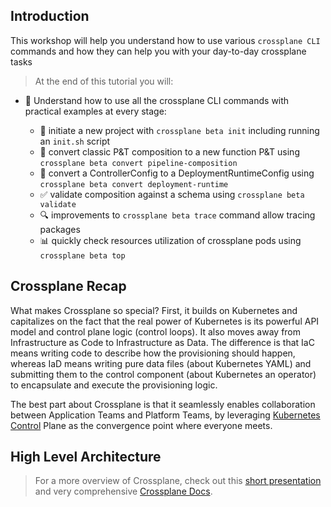 ## Introduction

This workshop will help you understand how to use various `crossplane CLI`
commands and how they can help you with your day-to-day crossplane tasks

> At the end of this tutorial you will:

- 🦉 Understand how to use all the crossplane CLI commands with practical
  examples at every stage:

  - 🚀 initiate a new project with `crossplane beta init` including running an
    `init.sh` script
  - 🔄 convert classic P&T composition to a new function P&T using `crossplane beta convert pipeline-composition`
  - 🔀 convert a ControllerConfig to a DeploymentRuntimeConfig using `crossplane beta convert deployment-runtime`
  - ✅ validate composition against a schema using `crossplane beta validate`
  - 🔍 improvements to `crossplane beta trace` command allow tracing packages
  - 📊 quickly check resources utilization of crossplane pods using `crossplane beta top`

## Crossplane Recap

What makes Crossplane so special? First, it builds on Kubernetes and capitalizes
on the fact that the real power of Kubernetes is its powerful API model and
control plane logic (control loops). It also moves away from Infrastructure as
Code to Infrastructure as Data. The difference is that IaC means writing code to
describe how the provisioning should happen, whereas IaD means writing pure data
files (about Kubernetes YAML) and submitting them to the control
component (about Kubernetes an operator) to encapsulate and execute the
provisioning logic.

The best part about Crossplane is that it seamlessly enables collaboration
between Application Teams and Platform Teams, by leveraging
[Kubernetes Control](https://containerjournal.com/kubeconcnc/kubernetes-true-superpower-is-its-control-plane/)
Plane as the convergence point where everyone meets.

## High Level Architecture

> For a more overview of Crossplane, check out this
> [short presentation](https://slides.com/decoder/crossplane) and very
> comprehensive [Crossplane Docs](https://crossplane.io/docs/).
